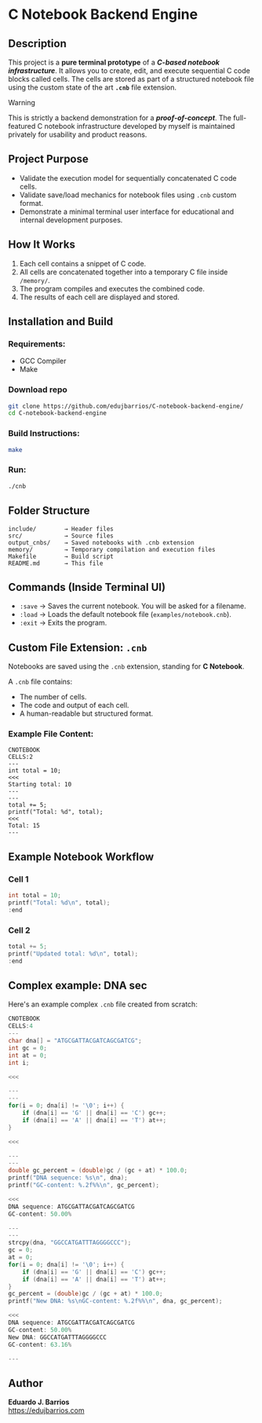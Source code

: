 
# C Notebook Backend Engine

## Description

This project is a **pure terminal prototype** of a *****C-based notebook infrastructure*****. It allows you to create, edit, and execute sequential C code blocks called cells. The cells are stored as part of a structured notebook file using the custom state of the art **`.cnb`** file extension.

> [!WARNING]
> This is strictly a backend demonstration for a *****proof-of-concept*****. The full-featured C notebook infrastructure developed by myself is maintained privately for usability and product reasons.

## Project Purpose

- Validate the execution model for sequentially concatenated C code cells.
- Validate save/load mechanics for notebook files using `.cnb` custom format.
- Demonstrate a minimal terminal user interface for educational and internal development purposes.

## How It Works

1. Each cell contains a snippet of C code.
2. All cells are concatenated together into a temporary C file inside `/memory/`.
3. The program compiles and executes the combined code.
4. The results of each cell are displayed and stored.

## Installation and Build

### Requirements:
- GCC Compiler
- Make

### Download repo

```bash
git clone https://github.com/edujbarrios/C-notebook-backend-engine/
cd C-notebook-backend-engine
```


### Build Instructions:

```bash
make
```

### Run:

```bash
./cnb
```

## Folder Structure

```
include/        → Header files
src/            → Source files
output_cnbs/    → Saved notebooks with .cnb extension
memory/         → Temporary compilation and execution files
Makefile        → Build script
README.md       → This file
```

## Commands (Inside Terminal UI)

- `:save` → Saves the current notebook. You will be asked for a filename.
- `:load` → Loads the default notebook file (`examples/notebook.cnb`).
- `:exit` → Exits the program.

## Custom File Extension: `.cnb`

Notebooks are saved using the `.cnb` extension, standing for **C Notebook**.

A `.cnb` file contains:
- The number of cells.
- The code and output of each cell.
- A human-readable but structured format.

### Example File Content:

```
CNOTEBOOK
CELLS:2
---
int total = 10;
<<<
Starting total: 10
---
---
total += 5;
printf("Total: %d", total);
<<<
Total: 15
---
```

## Example Notebook Workflow

### Cell 1
```c
int total = 10;
printf("Total: %d\n", total);
:end
```

### Cell 2
```c
total += 5;
printf("Updated total: %d\n", total);
:end
```

## Complex example: DNA sec

Here's an example complex `.cnb` file created from scratch:
````c
CNOTEBOOK
CELLS:4
---
char dna[] = "ATGCGATTACGATCAGCGATCG";
int gc = 0;
int at = 0;
int i;

<<<

---
---
for(i = 0; dna[i] != '\0'; i++) {
    if (dna[i] == 'G' || dna[i] == 'C') gc++;
    if (dna[i] == 'A' || dna[i] == 'T') at++;
}

<<<

---
---
double gc_percent = (double)gc / (gc + at) * 100.0;
printf("DNA sequence: %s\n", dna);
printf("GC-content: %.2f%%\n", gc_percent);

<<<
DNA sequence: ATGCGATTACGATCAGCGATCG
GC-content: 50.00%

---
---
strcpy(dna, "GGCCATGATTTAGGGGCCC");
gc = 0;
at = 0;
for(i = 0; dna[i] != '\0'; i++) {
    if (dna[i] == 'G' || dna[i] == 'C') gc++;
    if (dna[i] == 'A' || dna[i] == 'T') at++;
}
gc_percent = (double)gc / (gc + at) * 100.0;
printf("New DNA: %s\nGC-content: %.2f%%\n", dna, gc_percent);

<<<
DNA sequence: ATGCGATTACGATCAGCGATCG
GC-content: 50.00%
New DNA: GGCCATGATTTAGGGGCCC
GC-content: 63.16%

---
````

## Author

**Eduardo J. Barrios**  
https://edujbarrios.com
